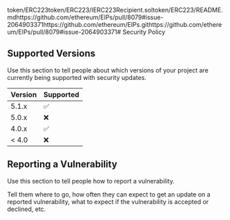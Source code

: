 token/ERC223token/ERC223/IERC223Recipient.soltoken/ERC223/README.mdhttps://github.com/ethereum/EIPs/pull/8079#issue-2064903371https://github.com/ethereum/EIPs.githttps://github.com/ethereum/EIPs/pull/8079#issue-2064903371# Security Policy

## Supported Versions

Use this section to tell people about which versions of your project are
currently being supported with security updates.

| Version | Supported          |
| ------- | ------------------ |
| 5.1.x   | :white_check_mark: |
| 5.0.x   | :x:                |
| 4.0.x   | :white_check_mark: |
| < 4.0   | :x:                |

## Reporting a Vulnerability

Use this section to tell people how to report a vulnerability.

Tell them where to go, how often they can expect to get an update on a
reported vulnerability, what to expect if the vulnerability is accepted or
declined, etc.
